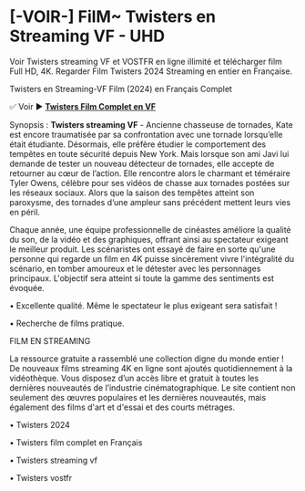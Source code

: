 # [-VOIR-] FilM~ Twisters en Streaming VF - UHD

Voir Twisters streaming VF et VOSTFR en ligne illimité et télécharger film Full HD, 4K. Regarder Film Twisters 2024 Streaming en entier en Française.

Twisters en Streaming-VF Film (2024) en Français Complet

✅ Voir ► **[Twisters Film Complet en VF](https://popcorn-tv.online/fr/movie/718821/twisters)**

Synopsis : **Twisters streaming VF** - Ancienne chasseuse de tornades, Kate est encore traumatisée par sa confrontation avec une tornade lorsqu’elle était étudiante. Désormais, elle préfère étudier le comportement des tempêtes en toute sécurité depuis New York. Mais lorsque son ami Javi lui demande de tester un nouveau détecteur de tornades, elle accepte de retourner au cœur de l’action. Elle rencontre alors le charmant et téméraire Tyler Owens, célèbre pour ses vidéos de chasse aux tornades postées sur les réseaux sociaux. Alors que la saison des tempêtes atteint son paroxysme, des tornades d’une ampleur sans précédent mettent leurs vies en péril.

Chaque année, une équipe professionnelle de cinéastes améliore la qualité du son, de la vidéo et des graphiques, offrant ainsi au spectateur exigeant le meilleur produit. Les scénaristes ont essayé de faire en sorte qu'une personne qui regarde un film en 4K puisse sincèrement vivre l'intégralité du scénario, en tomber amoureux et le détester avec les personnages principaux. L'objectif sera atteint si toute la gamme des sentiments est évoquée.

• Excellente qualité. Même le spectateur le plus exigeant sera satisfait !

• Recherche de films pratique.

FILM EN STREAMING

La ressource gratuite a rassemblé une collection digne du monde entier ! De nouveaux films streaming 4K en ligne sont ajoutés quotidiennement à la vidéothèque. Vous disposez d’un accès libre et gratuit à toutes les dernières nouveautés de l’industrie cinématographique. Le site contient non seulement des œuvres populaires et les dernières nouveautés, mais également des films d'art et d'essai et des courts métrages.

• Twisters 2024

• Twisters film complet en Français

• Twisters streaming vf

• Twisters vostfr
